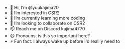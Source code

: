 - 👋 Hi, I’m @yuukajima20
- 👀 I’m interested in CSR2
- 🌱 I’m currently learning more coding
- 💞️ I’m looking to collaborate on CSR2
- 📫 Reach me on Discord kajima4770
- 😄 Pronouns: is this so important here?
- ⚡ Fun fact: I always wake up before I'd reall y need to

<!---
yuukajima20/yuukajima20 is a ✨ special ✨ repository because its `README.md` (this file) appears on your GitHub profile.
You can click the Preview link to take a look at your changes.
--->
